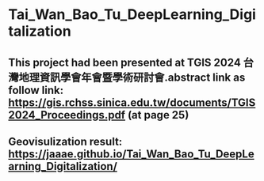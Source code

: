 # Tai_Wan_Bao_Tu_DeepLearning_Digitalization
## This project had been presented at TGIS 2024 台灣地理資訊學會年會暨學術研討會.abstract link as follow link: https://gis.rchss.sinica.edu.tw/documents/TGIS2024_Proceedings.pdf (at page 25)

## Geovisulization result: https://jaaae.github.io/Tai_Wan_Bao_Tu_DeepLearning_Digitalization/
